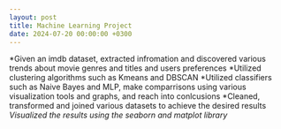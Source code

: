 ```yaml
---
layout: post
title: Machine Learning Project
date: 2024-07-20 00:00:00 +0300
---
```


*Given an imdb dataset, extracted infromation and discovered various trends about movie genres and titles and users preferences
*Utilized clustering algorithms such as Kmeans and DBSCAN
*Utilized classifiers such as Naive Bayes and MLP, make comparrisons using various visualization tools and graphs, and reach into conlcusions
*Cleaned, transformed and joined various datasets to achieve the desired results
*Visualized the results using the seaborn and matplot library*
